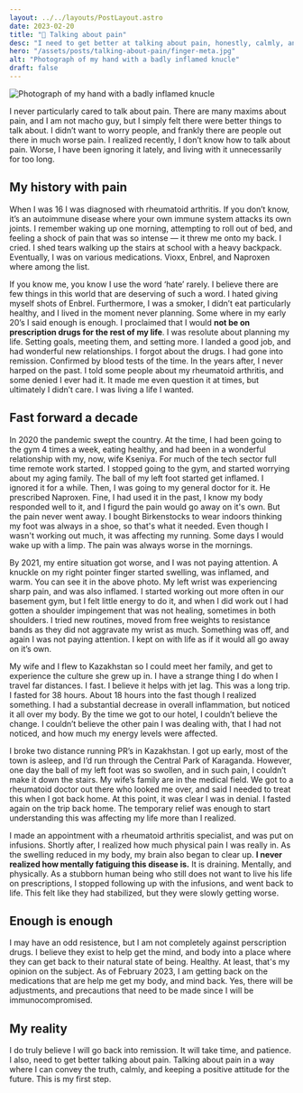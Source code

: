 ```yaml
---
layout: ../../layouts/PostLayout.astro
date: 2023-02-20
title: "💊 Talking about pain"
desc: "I need to get better at talking about pain, honestly, calmly, and with a positive attitude."
hero: "/assets/posts/talking-about-pain/finger-meta.jpg"
alt: "Photograph of my hand with a badly inflamed knucle"
draft: false
---
```


![Photograph of my hand with a badly inflamed knucle](/assets/posts/talking-about-pain/finger.jpg)

I never particularly cared to talk about pain. There are many maxims about pain, and I am not macho guy, but I simply felt there were better things to talk about. I didn’t want to worry people, and frankly there are people out there in much worse pain. I realized recently, I don’t know how to talk about pain. Worse, I have been ignoring it lately, and living with it unnecessarily for too long.

## My history with pain

When I was 16 I was diagnosed with rheumatoid arthritis. If you don’t know, it’s an autoimmune disease where your own immune system attacks its own joints. I remember waking up one morning, attempting to roll out of bed, and feeling a shock of pain that was so intense — it threw me onto my back. I cried. I shed tears walking up the stairs at school with a heavy backpack. Eventually, I was on various medications. Vioxx, Enbrel, and Naproxen where among the list.

If you know me, you know I use the word ‘hate’ rarely. I believe there are few things in this world that are deserving of such a word. I hated giving myself shots of Enbrel. Furthermore, I was a smoker, I didn’t eat particularly healthy, and I lived in the moment never planning. Some where in my early 20’s I said enough is enough. I proclaimed that I would **not be on prescription drugs for the rest of my life**. I was resolute about planning my life. Setting goals, meeting them, and setting more. I landed a good job, and had wonderful new relationships. I forgot about the drugs. I had gone into remission. Confirmed by blood tests of the time. In the years after, I never harped on the past. I told some people about my rheumatoid arthritis, and some denied I ever had it. It made me even question it at times, but ultimately I didn’t care. I was living a life I wanted.

## Fast forward a decade

In 2020 the pandemic swept the country. At the time, I had been going to the gym 4 times a week, eating healthy, and had been in a wonderful relationship with my, now, wife Kseniya. For much of the tech sector full time remote work started. I stopped going to the gym, and started worrying about my aging family. The ball of my left foot started get inflamed. I ignored it for a while. Then, I was going to my general doctor for it. He prescribed Naproxen. Fine, I had used it in the past, I know my body responded well to it, and I figurd the pain would go away on it's own. But the pain never went away. I bought Birkenstocks to wear indoors thinking my foot was always in a shoe, so that's what it needed. Even though I wasn't working out much, it was affecting my running. Some days I would wake up with a limp. The pain was always worse in the mornings.

By 2021, my entire situation got worse, and I was not paying attention. A knuckle on my right pointer finger started swelling, was inflamed, and warm. You can see it in the above photo. My left wrist was experiencing sharp pain, and was also inflamed. I started working out more often in our basement gym, but I felt little energy to do it, and when I did work out I had gotten a shoulder impingement that was not healing, sometimes in both shoulders. I tried new routines, moved from free weights to resistance bands as they did not aggravate my wrist as much. Something was off, and again I was not paying attention. I kept on with life as if it would all go away on it’s own.

My wife and I flew to Kazakhstan so I could meet her family, and get to experience the culture she grew up in. I have a strange thing I do when I travel far distances. I fast. I believe it helps with jet lag. This was a long trip. I fasted for 38 hours. About 18 hours into the fast though I realized something. I had a substantial decrease in overall inflammation, but noticed it all over my body. By the time we got to our hotel, I couldn’t believe the change. I couldn’t believe the other pain I was dealing with, that I had not noticed, and how much my energy levels were affected.

I broke two distance running PR’s in Kazakhstan. I got up early, most of the town is asleep, and I’d run through the Central Park of Karaganda. However, one day the ball of my left foot was so swollen, and in such pain, I couldn’t make it down the stairs. My wife’s family are in the medical field. We got to a rheumatoid doctor out there who looked me over, and said I needed to treat this when I got back home. At this point, it was clear I was in denial. I fasted again on the trip back home. The temporary relief was enough to start understanding this was affecting my life more than I realized.

I made an appointment with a rheumatoid arthritis specialist, and was put on infusions. Shortly after, I realized how much physical pain I was really in. As the swelling reduced in my body, my brain also began to clear up. **I never realized how mentally fatiguing this disease is.** It is draining. Mentally, and physically. As a stubborn human being who still does not want to live his life on prescriptions, I stopped following up with the infusions, and went back to life. This felt like they had stabilized, but they were slowly getting worse.

## Enough is enough

I may have an odd resistence, but I am not completely against perscription drugs. I believe they exist to help get the mind, and body into a place where they can get back to their natural state of being. Healthy. At least, that's my opinion on the subject. As of February 2023, I am getting back on the medications that are help me get my body, and mind back. Yes, there will be adjustments, and precautions that need to be made since I will be immunocompromised.

## My reality

I do truly believe I will go back into remission. It will take time, and patience. I also, need to get better talking about pain. Talking about pain in a way where I can convey the truth, calmly, and keeping a positive attitude for the future. This is my first step.
